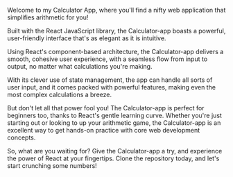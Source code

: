Welcome to my Calculator App, where you'll find a nifty web application that simplifies arithmetic for you!

Built with the React JavaScript library, the Calculator-app boasts a powerful, user-friendly interface that's as elegant as it is intuitive.

Using React's component-based architecture, the Calculator-app delivers a smooth, cohesive user experience, with a seamless flow from input to output, no matter what calculations you're making.

With its clever use of state management, the app can handle all sorts of user input, and it comes packed with powerful features, making even the most complex calculations a breeze.

But don't let all that power fool you! The Calculator-app is perfect for beginners too, thanks to React's gentle learning curve. Whether you're just starting out or looking to up your arithmetic game, the Calculator-app is an excellent way to get hands-on practice with core web development concepts.

So, what are you waiting for? Give the Calculator-app a try, and experience the power of React at your fingertips. Clone the repository today, and let's start crunching some numbers!
